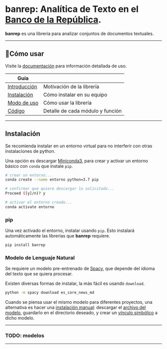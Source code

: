 # banrep: Analítica de Texto en el [Banco de la República][web_banrep].

[web_banrep]: http://www.banrep.gov.co/

**banrep** es una librería para analizar conjuntos de documentos textuales.

----

## 📖Cómo usar

Visite la [documentación][web_docs] para información detallada de uso.

[web_docs]: https:www.ejemplo.com

| Guía                       |                                  |
|----------------------------|----------------------------------|
| [Introducción][intro]      | Motivación de la librería        |
| [Instalación][instalacion] | Cómo instalar en su equipo       |
| [Modo de uso][uso]         | Cómo usar la librería            |
| [Código][api]              | Detalle de cada módulo y función |

[intro]: https://www.intro.com
[instalacion]: https://www.intro.com
[uso]: https://www.intro.com
[api]: https://www.intro.com

----

## Instalación

Se recomienda instalar en un entorno virtual para no interferir con otras instalaciones de python.

Una opción es descargar [Miniconda3][web_conda], para crear y activar un entorno básico con `conda` que instale `pip`.

[web_conda]: https://conda.io/miniconda.html

```bash
# crear un entorno...
conda create --name entorno python=3.7 pip

# confirmar que quiere descargar lo solicitado...
Proceed ([y]/n)? y

# activar el entorno creado...
conda activate entorno
```

### pip

Una vez activado el entorno, instalar usando `pip`. Esto instalará automáticamente las librerías que **banrep** requiere.

```bash
pip install banrep
```

### Modelo de Lenguaje Natural

Se requiere un modelo pre-entrenado de [Spacy][spacy_models], que depende del idioma del texto que se quiera procesar.

[spacy_models]: https://spacy.io/models

Existen diversas formas de instalar, la más fácil es usando `download`.

```bash
python -m spacy download es_core_news_md
```

Cuando se piensa usar el mismo modelo para diferentes proyectos, una alternativa es hacer una [instalación manual][spacy_manual]: descargar el [archivo del modelo][spacy_esmd], guardarlo en el directorio deseado, y crear un [vínculo simbólico][spacy_link] a dicho modelo.

[spacy_manual]: https://spacy.io/usage/models#download-manual
[spacy_esmd]: https://github.com/explosion/spacy-models/releases/download/es_core_news_md-2.1.0/es_core_news_md-2.1.0.tar.gz
[spacy_link]: https://spacy.io/usage/models#usage-link

----

### TODO: modelos

----

[web_repo]: https://github.com/munozbravo/banrep
